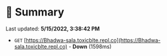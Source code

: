 # 📖 Summary
Last updated: **5/15/2022, 3:38:42 PM**

- `GET` [https://Bhadwa-sala.toxicblte.repl.co](https://Bhadwa-sala.toxicblte.repl.co) - **Down** (1598ms)
